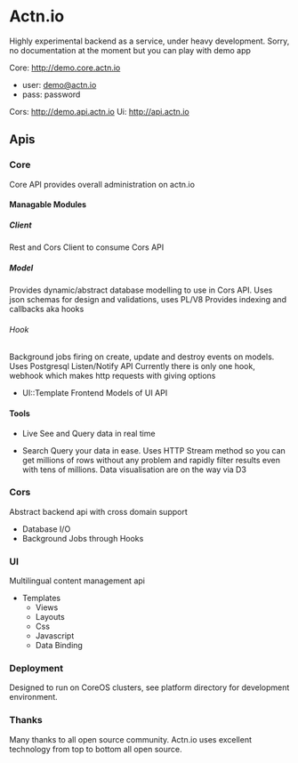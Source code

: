 # Actn.io

Highly experimental backend as a service, under heavy development. 
Sorry, no documentation at the moment but you can play with demo app

Core: http://demo.core.actn.io
- user: demo@actn.io
- pass: password 

Cors: http://demo.api.actn.io
Ui: http://api.actn.io

## Apis

### Core
Core API provides overall administration on actn.io

#### Managable Modules

##### Client
Rest and Cors Client to consume Cors API

##### Model
Provides dynamic/abstract database modelling to use in Cors API.
Uses json schemas for design and validations, uses PL/V8
Provides indexing and callbacks aka hooks

###### Hook
Background jobs firing on create, update and destroy events on models. 
Uses Postgresql Listen/Notify API
Currently there is only one hook, webhook which makes http requests with giving options

- UI::Template
Frontend Models of UI API

#### Tools
- Live 
See and Query data in real time

- Search
Query your data in ease. Uses HTTP Stream method so you can get millions of rows without any problem and rapidly filter results even with tens of millions. 
Data visualisation are on the way via D3

### Cors
Abstract backend api with cross domain support
- Database I/O
- Background Jobs through Hooks

### UI
Multilingual content management api
- Templates
  - Views
  - Layouts
  - Css  
  - Javascript
  - Data Binding

### Deployment
Designed to run on CoreOS clusters, see platform directory for development environment.
  
### Thanks
Many thanks to all open source community. Actn.io uses excellent technology from top to bottom all open source.
